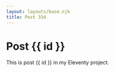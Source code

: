 ```yaml
---
layout: layouts/base.njk
title: Post 334
---
```


# Post {{ id }}

This is post {{ id }} in my Eleventy project.
